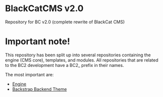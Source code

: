 # BlackCatCMS v2.0

Repository for BC v2.0 (complete rewrite of BlackCat CMS)

# Important note!

This repository has been split up into several repositories containing the engine (CMS core), templates, and modules. All repositories that are related to the BC2 development have a BC2_ prefix in their names.

The most important are:

* [Engine](https://github.com/BlackCatDevelopment/BC2_Engine)
* [Backstrap Backend Theme](https://github.com/BlackCatDevelopment/BC2_BackstrapTheme)
